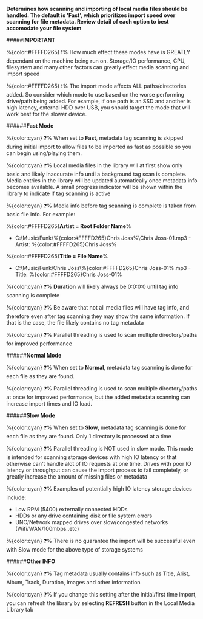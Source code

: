 **Determines how scanning and importing of local media files should be handled. The default is 'Fast', which prioritizes import speed over scanning for file metadata. Review detail of each option to best accomodate your file system** 

#####__IMPORTANT__

%{color:#FFFFD265} ❗% How much effect these modes have is GREATLY dependant on the machine being run on. Storage/IO performance, CPU, filesystem and many other factors can greatly effect media scanning and import speed

%{color:#FFFFD265} ❗% The import mode affects ALL paths/directories added. So consider which mode to use based on the worse performing drive/path being added. For example, if one path is an SSD and another is high latency, external HDD over USB, you should target the mode that will work best for the slower device. 
 
######__Fast Mode__

%{color:cyan} ❓% When set to **Fast**, metadata tag scanning is skipped during initial import to allow files to be imported as fast as possible so you can begin using/playing them.

%{color:cyan} ❓% Local media files in the library will at first show only basic and likely inaccurate info until a background tag scan is complete. Media entries in the library will be updated automatically once metadata info becomes available. A small progress indicator will be shown within the library to indicate if tag scanning is active

%{color:cyan} ❓% Media info before tag scanning is complete is taken from basic file info. For example:

%{color:#FFFFD265}**Artist = Root Folder Name**%

+ C:\Music\Funk\\%{color:#FFFFD265}Chris Joss%\Chris Joss-01.mp3 - Artist: %{color:#FFFFD265}Chris Joss%
  
%{color:#FFFFD265}**Title = File Name**%

+ C:\Music\Funk\Chris Joss\\%{color:#FFFFD265}Chris Joss-01%.mp3 - Title: %{color:#FFFFD265}Chris Joss-01%

%{color:cyan} ❓% **Duration** will likely always be 0:0:0:0 until tag info scanning is complete
 
%{color:cyan} ❓% Be aware that not all media files will have tag info, and therefore even after tag scanning they may show the same information. If that is the case, the file likely contains no tag metadata 

%{color:cyan} ❓% Parallel threading is used to scan multiple directory/paths for improved performance

######__Normal Mode__

%{color:cyan} ❓% When set to **Normal**, metadata tag scanning is done for each file as they are found. 

%{color:cyan} ❓% Parallel threading is used to scan multiple directory/paths at once for improved performance, but the added metadata scanning can increase import times and IO load. 

 
######__Slow Mode__

%{color:cyan} ❓% When set to **Slow**, metadata tag scanning is done for each file as they are found. Only 1 directory is processed at a time

%{color:cyan} ❓% Parallel threading is NOT used in slow mode. This mode is intended for scanning storage devices with high IO latency or that otherwise can't handle alot of IO requests at one time. Drives with poor IO latency or throughput can cause the import process to fail completely, or greatly increase the amount of missing files or metadata

%{color:cyan} ❓% Examples of potentially high IO latency storage devices include: 

+ Low RPM (5400) externally connected HDDs
+ HDDs or any drive containing disk or file system errors
+ UNC/Network mapped drives over slow/congested networks (Wifi/WAN/100mbps..etc)

%{color:cyan} ❓% There is no guarantee the import will be successful even with Slow mode for the above type of storage systems
 
######__Other INFO__

%{color:cyan} ❓%  Tag metadata usually contains info such as Title, Arist, Album, Track, Duration, Images and other information

%{color:cyan} ❓%  If you change this setting after the initial/first time import, you can refresh the library by selecting **REFRESH** button in the Local Media Library tab


